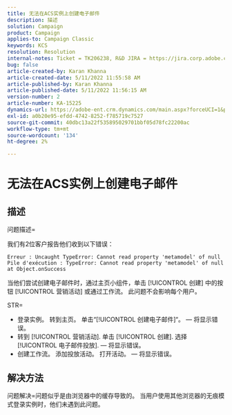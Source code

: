 ```yaml
---
title: 无法在ACS实例上创建电子邮件
description: 描述
solution: Campaign
product: Campaign
applies-to: Campaign Classic
keywords: KCS
resolution: Resolution
internal-notes: Ticket = TK206238, R&D JIRA = https://jira.corp.adobe.com/browse/CAMP-39887
bug: false
article-created-by: Karan Khanna
article-created-date: 5/11/2022 11:55:58 AM
article-published-by: Karan Khanna
article-published-date: 5/11/2022 11:56:15 AM
version-number: 2
article-number: KA-15225
dynamics-url: https://adobe-ent.crm.dynamics.com/main.aspx?forceUCI=1&pagetype=entityrecord&etn=knowledgearticle&id=61b7974e-21d1-ec11-a7b5-00224809c556
exl-id: a0b20e95-efdd-4742-8252-f785719c7527
source-git-commit: 40dbc13a22f535895029701bbf05d78fc22200ac
workflow-type: tm+mt
source-wordcount: '134'
ht-degree: 2%

---
```


# 无法在ACS实例上创建电子邮件

## 描述


问题描述=

我们有2位客户报告他们收到以下错误：

```
Erreur : Uncaught TypeError: Cannot read property 'metamodel' of null
Pile d'exécution : TypeError: Cannot read property 'metamodel' of null
at Object.onSuccess
```

当他们尝试创建电子邮件时，通过主页小组件，单击 [!UICONTROL 创建] 中的按钮 [!UICONTROL 营销活动] 或通过工作流。
此问题不会影响每个用户。



STR=

- 登录实例。 转到主页。 单击“[!UICONTROL 创建电子邮件]“。  — 将显示错误。
- 转到 [!UICONTROL 营销活动]. 单击 [!UICONTROL 创建]. 选择 [!UICONTROL 电子邮件投放].  — 将显示错误。
- 创建工作流。 添加投放活动。 打开活动。  — 将显示错误。



## 解决方法


问题解决=问题似乎是由浏览器中的缓存导致的。 当用户使用其他浏览器的无痕模式登录实例时，他们未遇到此问题。
